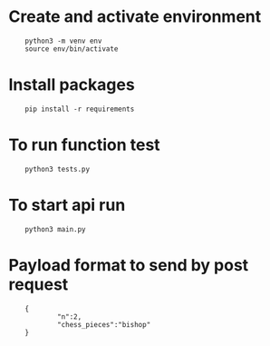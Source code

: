 # Create and activate environment
        python3 -m venv env
        source env/bin/activate
# Install packages
        pip install -r requirements
# To run function test 
        python3 tests.py
# To start api run 
        python3 main.py
# Payload format to send by post request

        {
                "n":2,
                "chess_pieces":"bishop"
        }



